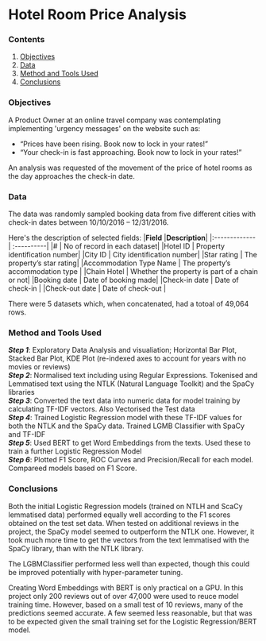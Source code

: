 # Hotel Room Price Analysis

### Contents
1. [Objectives](https://github.com/SteveLewisUK/datascience_bootcamp_projects/blob/main/classifying_IMDB_movie_reviews/README.md#objectives)
2. [Data](https://github.com/SteveLewisUK/datascience_bootcamp_projects/blob/main/classifying_IMDB_movie_reviews/README.md#data)
3. [Method and Tools Used](https://github.com/SteveLewisUK/datascience_bootcamp_projects/blob/main/classifying_IMDB_movie_reviews/README.md#method-and-tools-used)
4. [Conclusions](https://github.com/SteveLewisUK/datascience_bootcamp_projects/blob/main/classifying_IMDB_movie_reviews/README.md#conclusions)<br />


### Objectives
A Product Owner at an online travel company was contemplating implementing 'urgency messages' on the website such as:
* “Prices have been rising. Book now to lock in your rates!” 
* “Your check-in is fast approaching. Book now to lock in your rates!”

An analysis was requested of the movement of the price of hotel rooms as the day approaches the check-in date.<br />


### Data
The data was randomly sampled booking data from five different cities with check-in dates between 10/10/2016 – 12/31/2016. 

Here's the description of selected fields:
|**Field** |**Description**|
|:------------- | :----------|
|# | No of record in each dataset|
|Hotel ID | Property identification number|
|City ID | City identification number|
|Star rating | The property’s star rating|
|Accommodation Type Name | The property’s accommodation type |
|Chain Hotel | Whether the property is part of a chain or not|
|Booking date | Date of booking made|
|Check-in date | Date of check-in |
|Check-out date | Date of check-out |

There were 5 datasets which, when concatenated, had a totoal of 49,064 rows.<br />


### Method and Tools Used
***Step 1***: Exploratory Data Analysis and visualiation; Horizontal Bar Plot, Stacked Bar Plot, KDE Plot (re-indexed axes to account for years with no movies or reviews)\
***Step 2***: Normalised text including using Regular Expressions. Tokenised and Lemmatised text using the NTLK (Natural Language Toolkit) and the SpaCy libraries\
***Step 3***: Converted the text data into numeric data for model training by calculating TF-IDF vectors. Also Vectorised the Test data\
***Step 4***: Trained Logistic Regression model with these TF-IDF values for both the NTLK and the SpaCy data. Trained LGMB Classifier with SpaCy and TF-IDF\
***Step 5***: Used BERT to get Word Embeddings from the texts. Used these to train a further Logistic Regression Model\
***Step 6***: Plotted F1 Score, ROC Curves and Precision/Recall for each model. Compareed models based on F1 Score.<br />


### Conclusions
Both the initial Logistic Regression models (trained on NTLH and ScaCy lemmatised data) performed equally well according to the F1 scores obtained on the test set data.  When tested on additional reviews in the project, the SpaCy model seemed to outperform the NTLK one. However, it took much more time to get the vectors from the text lemmatised with the SpaCy library, than with the NTLK library.

The LGBMClassifier performed less well than expected, though this could be improved potentially with hyper-parameter tuning.

Creating Word Embeddings with BERT is only practical on a GPU. In this project only 200 reviews out of over 47,000 were used to reuce model training time.  However, based on a small test of 10 reviews, many of the predictions seemed accurate.  A few seemed less reasonable, but that was to be expected given the small training set for the Logistic Regression/BERT model. 
